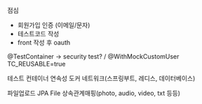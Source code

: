 점심

- 회원가입 인증 (이메일/문자)
- 테스트코드 작성
- front 작성 후 oauth




@TestContainer
-> security test? /    @WithMockCustomUser
TC_REUSABLE=true

테스트 컨테이너 연속성
도커 네트워크(스프링부트, 레디스, 데이터베이스)


파일업로드
JPA File 상속관계매핑(photo, audio, video, txt 등등)
